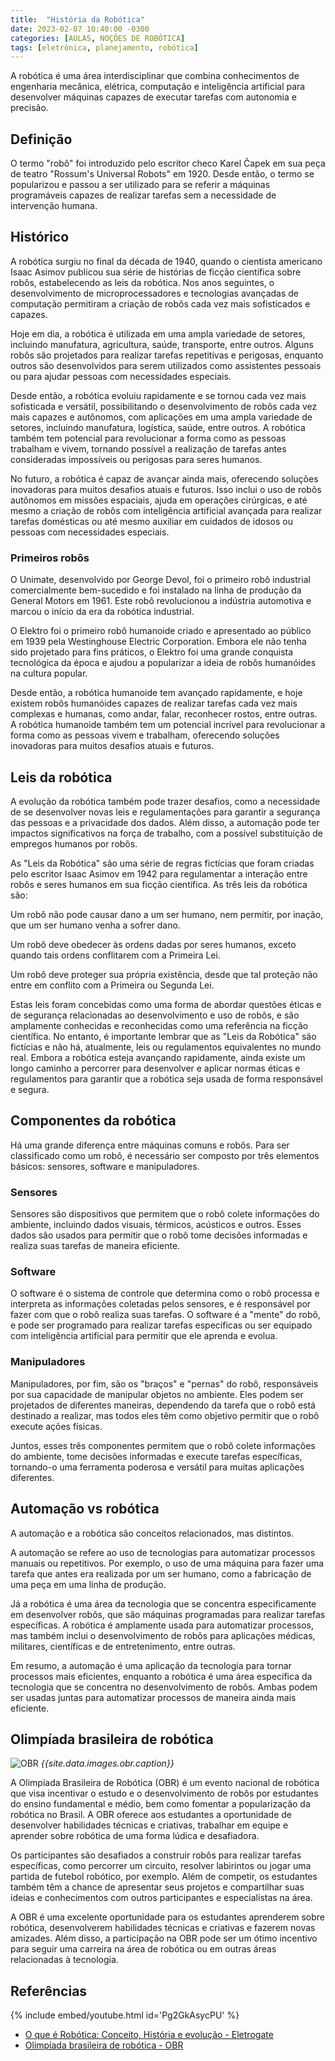 ```yaml
---
title:  "História da Robótica"
date: 2023-02-07 10:40:00 -0300
categories: [AULAS, NOÇÕES DE ROBÓTICA]
tags: [eletrônica, planejamento, robótica]
---
```

A robótica é uma área interdisciplinar que combina conhecimentos de engenharia mecânica, elétrica, computação e inteligência artificial para desenvolver máquinas capazes de executar tarefas com autonomia e precisão.

## Definição

O termo "robô" foi introduzido pelo escritor checo Karel Čapek em sua peça de teatro "Rossum's Universal Robots" em 1920. Desde então, o termo se popularizou e passou a ser utilizado para se referir a máquinas programáveis capazes de realizar tarefas sem a necessidade de intervenção humana.

## Histórico

A robótica surgiu no final da década de 1940, quando o cientista americano Isaac Asimov publicou sua série de histórias de ficção científica sobre robôs, estabelecendo as leis da robótica. Nos anos seguintes, o desenvolvimento de microprocessadores e tecnologias avançadas de computação permitiram a criação de robôs cada vez mais sofisticados e capazes.

Hoje em dia, a robótica é utilizada em uma ampla variedade de setores, incluindo manufatura, agricultura, saúde, transporte, entre outros. Alguns robôs são projetados para realizar tarefas repetitivas e perigosas, enquanto outros são desenvolvidos para serem utilizados como assistentes pessoais ou para ajudar pessoas com necessidades especiais.

Desde então, a robótica evoluiu rapidamente e se tornou cada vez mais sofisticada e versátil, possibilitando o desenvolvimento de robôs cada vez mais capazes e autônomos, com aplicações em uma ampla variedade de setores, incluindo manufatura, logística, saúde, entre outros. A robótica também tem potencial para revolucionar a forma como as pessoas trabalham e vivem, tornando possível a realização de tarefas antes consideradas impossíveis ou perigosas para seres humanos.

No futuro, a robótica é capaz de avançar ainda mais, oferecendo soluções inovadoras para muitos desafios atuais e futuros. Isso inclui o uso de robôs autônomos em missões espaciais, ajuda em operações cirúrgicas, e até mesmo a criação de robôs com inteligência artificial avançada para realizar tarefas domésticas ou até mesmo auxiliar em cuidados de idosos ou pessoas com necessidades especiais.

### Primeiros robôs

O Unimate, desenvolvido por George Devol, foi o primeiro robô industrial comercialmente bem-sucedido e foi instalado na linha de produção da General Motors em 1961. Este robô revolucionou a indústria automotiva e marcou o início da era da robótica industrial.

O Elektro foi o primeiro robô humanoide criado e apresentado ao público em 1939 pela Westinghouse Electric Corporation. Embora ele não tenha sido projetado para fins práticos, o Elektro foi uma grande conquista tecnológica da época e ajudou a popularizar a ideia de robôs humanóides na cultura popular.

Desde então, a robótica humanoide tem avançado rapidamente, e hoje existem robôs humanóides capazes de realizar tarefas cada vez mais complexas e humanas, como andar, falar, reconhecer rostos, entre outras. A robótica humanoide também tem um potencial incrível para revolucionar a forma como as pessoas vivem e trabalham, oferecendo soluções inovadoras para muitos desafios atuais e futuros.

## Leis da robótica

A evolução da robótica também pode trazer desafios, como a necessidade de se desenvolver novas leis e regulamentações para garantir a segurança das pessoas e a privacidade dos dados. Além disso, a automação pode ter impactos significativos na força de trabalho, com a possível substituição de empregos humanos por robôs.

As "Leis da Robótica" são uma série de regras fictícias que foram criadas pelo escritor Isaac Asimov em 1942 para regulamentar a interação entre robôs e seres humanos em sua ficção científica. As três leis da robótica são:

Um robô não pode causar dano a um ser humano, nem permitir, por inação, que um ser humano venha a sofrer dano.

Um robô deve obedecer às ordens dadas por seres humanos, exceto quando tais ordens conflitarem com a Primeira Lei.

Um robô deve proteger sua própria existência, desde que tal proteção não entre em conflito com a Primeira ou Segunda Lei.

Estas leis foram concebidas como uma forma de abordar questões éticas e de segurança relacionadas ao desenvolvimento e uso de robôs, e são amplamente conhecidas e reconhecidas como uma referência na ficção científica. No entanto, é importante lembrar que as "Leis da Robótica" são fictícias e não há, atualmente, leis ou regulamentos equivalentes no mundo real. Embora a robótica esteja avançando rapidamente, ainda existe um longo caminho a percorrer para desenvolver e aplicar normas éticas e regulamentos para garantir que a robótica seja usada de forma responsável e segura.

## Componentes da robótica

Há uma grande diferença entre máquinas comuns e robôs. Para ser classificado como um robô, é necessário ser composto por três elementos básicos: sensores, software e manipuladores.

### Sensores

Sensores são dispositivos que permitem que o robô colete informações do ambiente, incluindo dados visuais, térmicos, acústicos e outros. Esses dados são usados para permitir que o robô tome decisões informadas e realiza suas tarefas de maneira eficiente.

### Software

O software é o sistema de controle que determina como o robô processa e interpreta as informações coletadas pelos sensores, e é responsável por fazer com que o robô realiza suas tarefas. O software é a "mente" do robô, e pode ser programado para realizar tarefas específicas ou ser equipado com inteligência artificial para permitir que ele aprenda e evolua.

### Manipuladores

Manipuladores, por fim, são os "braços" e "pernas" do robô, responsáveis por sua capacidade de manipular objetos no ambiente. Eles podem ser projetados de diferentes maneiras, dependendo da tarefa que o robô está destinado a realizar, mas todos eles têm como objetivo permitir que o robô execute ações físicas.

Juntos, esses três componentes permitem que o robô colete informações do ambiente, tome decisões informadas e execute tarefas específicas, tornando-o uma ferramenta poderosa e versátil para muitas aplicações diferentes.

## Automação vs robótica

A automação e a robótica são conceitos relacionados, mas distintos.

A automação se refere ao uso de tecnologias para automatizar processos manuais ou repetitivos. Por exemplo, o uso de uma máquina para fazer uma tarefa que antes era realizada por um ser humano, como a fabricação de uma peça em uma linha de produção.

Já a robótica é uma área da tecnologia que se concentra especificamente em desenvolver robôs, que são máquinas programadas para realizar tarefas específicas. A robótica é amplamente usada para automatizar processos, mas também inclui o desenvolvimento de robôs para aplicações médicas, militares, científicas e de entretenimento, entre outras.

Em resumo, a automação é uma aplicação da tecnologia para tornar processos mais eficientes, enquanto a robótica é uma área específica da tecnologia que se concentra no desenvolvimento de robôs. Ambas podem ser usadas juntas para automatizar processos de maneira ainda mais eficiente.

## Olimpíada brasileira de robótica

![OBR]({{site.data.images.obr.link}})
_{{site.data.images.obr.caption}}_

A Olimpíada Brasileira de Robótica (OBR) é um evento nacional de robótica que visa incentivar o estudo e o desenvolvimento de robôs por estudantes do ensino fundamental e médio, bem como fomentar a popularização da robótica no Brasil. A OBR oferece aos estudantes a oportunidade de desenvolver habilidades técnicas e criativas, trabalhar em equipe e aprender sobre robótica de uma forma lúdica e desafiadora.

Os participantes são desafiados a construir robôs para realizar tarefas específicas, como percorrer um circuito, resolver labirintos ou jogar uma partida de futebol robótico, por exemplo. Além de competir, os estudantes também têm a chance de apresentar seus projetos e compartilhar suas ideias e conhecimentos com outros participantes e especialistas na área.

A OBR é uma excelente oportunidade para os estudantes aprenderem sobre robótica, desenvolverem habilidades técnicas e criativas e fazerem novas amizades. Além disso, a participação na OBR pode ser um ótimo incentivo para seguir uma carreira na área de robótica ou em outras áreas relacionadas à tecnologia.

## Referências

{% include embed/youtube.html id='Pg2GkAsycPU' %}

- [O que é Robótica: Conceito, História e evolução - Eletrogate](https://blog.eletrogate.com/o-que-e-robotica-conceito-historia-e-evolucao/)
- [Olimpíada brasileira de robótica - OBR](https://www.obr.org.br/)
